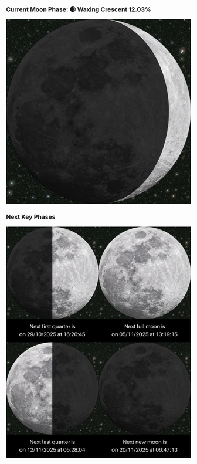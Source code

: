 ### Current Moon Phase: 🌒 Waxing Crescent 12.03%
![Moon Phase](moonphase.png)
### Next Key Phases
![Gallery](gallery.png)